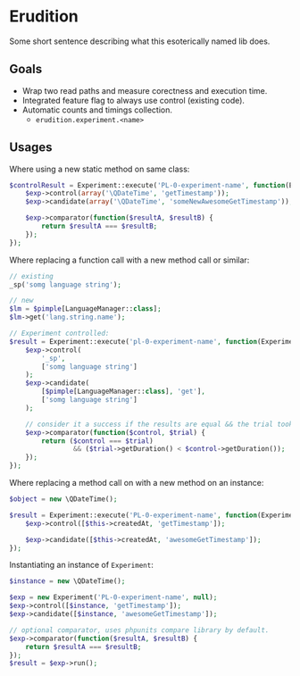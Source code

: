 # Erudition

Some short sentence describing what this esoterically named lib does.

## Goals

- Wrap two read paths and measure corectness and execution time.
- Integrated feature flag to always use control (existing code).
- Automatic counts and timings collection.
	- `erudition.experiment.<name>`


## Usages

Where using a new static method on same class:
```php
$controlResult = Experiment::execute('PL-0-experiment-name', function(Experiment $exp) {
    $exp->control(array('\QDateTime', 'getTimestamp'));
    $exp->candidate(array('\QDateTime', 'someNewAwesomeGetTimestamp'));

    $exp->comparator(function($resultA, $resultB) {
        return $resultA === $resultB;
    });
});
```

Where replacing a function call with a new method call or similar:
```php
// existing
_sp('somg language string');

// new
$lm = $pimple[LanguageManager::class];
$lm->get('lang.string.name');

// Experiment controlled:
$result = Experiment::execute('pl-0-experiment-name', function(Experiment $exp) use($pimple) {
    $exp->control(
        '_sp',
        ['somg language string']
    );
    $exp->candidate(
        [$pimple[LanguageManager::class], 'get'],
        ['somg language string']
    );

    // consider it a success if the results are equal && the trial took less time.
    $exp->comparator(function($control, $trial) {
        return ($control === $trial) 
                && ($trial->getDuration() < $control->getDuration());
    });
});
```

Where replacing a method call on with a new method on an instance:
```php
$object = new \QDateTime();

$result = Experiment::execute('PL-0-experiment-name', function(Experiment $exp) use($object) {
    $exp->control([$this->createdAt, 'getTimestamp']);

    $exp->candidate([$this->createdAt, 'awesomeGetTimestamp']);
});
```

Instantiating an instance of `Experiment`:
```php
$instance = new \QDateTime();

$exp = new Experiment('PL-0-experiment-name', null);
$exp->control([$instance, 'getTimestamp']);
$exp->candidate([$instance, 'awesomeGetTimestamp']);

// optional comparator, uses phpunits compare library by default.
$exp->comparator(function($resultA, $resultB) {
    return $resultA === $resultB;
});
$result = $exp->run();
```

